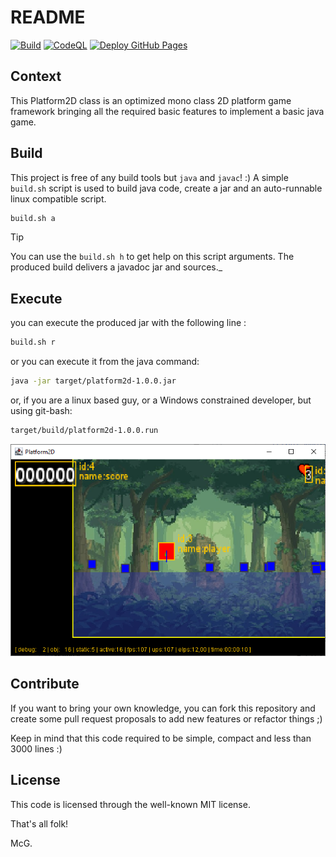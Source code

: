 # README


[![Build](https://github.com/mcgivrer/Platform2D/actions/workflows/build.yml/badge.svg)](https://github.com/mcgivrer/Platform2D/actions/workflows/build.yml) [![CodeQL](https://github.com/mcgivrer/Platform2D/actions/workflows/codeql.yml/badge.svg)](https://github.com/mcgivrer/Platform2D/actions/workflows/codeql.yml) [![Deploy GitHub Pages](https://github.com/mcgivrer/Platform2D/actions/workflows/jekyll-gh-pages.yml/badge.svg)](https://github.com/mcgivrer/Platform2D/actions/workflows/jekyll-gh-pages.yml)


## Context

This Platform2D class is an optimized mono class 2D platform game framework bringing all the required basic features to
implement a basic java game.

## Build

This project is free of any build tools but `java` and `javac`! :)
A simple `build.sh` script is used to build java code, create a jar and an auto-runnable linux compatible script.

```bash
build.sh a
```

> [!TIP]
> You can use the `build.sh h` to get help on this script arguments.
> The produced build delivers a javadoc jar and sources._

## Execute

you can execute the produced jar with the following line :

```bash
build.sh r
```

or you can execute it from the java command:

```bash
java -jar target/platform2d-1.0.0.jar
```

or, if you are a linux based guy, or a Windows constrained developer, but using git-bash:

```bash
target/build/platform2d-1.0.0.run
```

![Screen captuire from the 1.0.0 release](src/main/docs/illustrations/platform2d-1.0.0.png "Platform2D release 1.0.0")

## Contribute

If you want to bring your own knowledge, you can fork this repository and create some pull request proposals to add new
features or refactor things ;)

Keep in mind that this code required to be simple, compact and less than 3000 lines :)

## License

This code is licensed through the well-known MIT license.

That's all folk!

McG.
